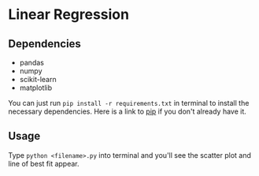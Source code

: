 # Linear Regression

## Dependencies

* pandas
* numpy
* scikit-learn
* matplotlib

You can just run
`pip install -r requirements.txt`
in terminal to install the necessary dependencies. Here is a link to [pip](https://pip.pypa.io/en/stable/installing/) if you don't already have it.

## Usage

Type `python <filename>.py` into terminal and you'll see the scatter plot and line of best fit appear.
